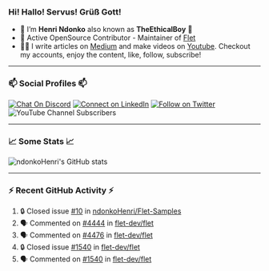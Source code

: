 ### Hi! Hallo! Servus! Grüß Gott!

- 🙂  I’m **Henri Ndonko** also known as **TheEthicalBoy** 👾
- 🚀  Active OpenSource Contributor - Maintainer of [Flet](https://github.com/flet-dev/flet) 
- 👨‍🏫  I write articles on [Medium](https://ndonkohenri.medium.com/) and make videos on [Youtube](https://youtube.com/@ndonkoHenri). Checkout my accounts, enjoy the content, like, follow, subscribe!

---

### 📫 Social Profiles 📫

[![Chat On Discord](https://img.shields.io/badge/--discord?label=Username=the_ethical_boy&logo=Discord&style=social)](https://github.com/ndonkoHenri) 
[![Connect on LinkedIn](https://img.shields.io/badge/--linkedin?label=LinkedIn&logo=LinkedIn&style=social)](https://www.linkedin.com/in/ndonkohenri) 
[![Follow on Twitter](https://img.shields.io/badge/--twitter?label=Twitter&logo=Twitter&style=social)](https://twitter.com/ndonkoHenri)
![YouTube Channel Subscribers](https://img.shields.io/youtube/channel/subscribers/UC2j9sVx0O7M8CebjMtyCuNQ?style=social&label=Youtube&link=https%3A%2F%2Fyoutube.com%2F%40ndonkoHenri)

---

### 📈 Some Stats 📈

<!-- <a href="https://github.com/ndonkoHenri">
<img src="https://github.com/ndonkoHenri/github-stats/blob/master/generated/overview.svg#gh-dark-mode-only" />
<img src="https://github.com/ndonkoHenri/github-stats/blob/master/generated/languages.svg#gh-dark-mode-only" />
<img src="https://github.com/ndonkoHenri/github-stats/blob/master/generated/overview.svg#gh-light-mode-only" />
<img src="https://github.com/ndonkoHenri/github-stats/blob/master/generated/languages.svg#gh-light-mode-only" />
</a> -->

<!-- ![ndonkoHenri's GitHub stats](https://github-readme-stats.vercel.app/api?username=ndonkoHenri&show_icons=true) -->

![ndonkoHenri's GitHub stats](https://github-readme-stats.vercel.app/api?username=ndonkoHenri&theme=tokyonight&show_icons=true&title_color=fff&text_color=fff)

<!-- [![Top Langs](https://github-readme-stats.vercel.app/api/top-langs/?username=ndonkoHenri)](https://github.com/ndonkoHenri/github-readme-stats) -->

---

### :zap: Recent GitHub Activity :zap:

<!--START_SECTION:activity-->
1. 🔒 Closed issue [#10](https://github.com/ndonkoHenri/Flet-Samples/issues/10) in [ndonkoHenri/Flet-Samples](https://github.com/ndonkoHenri/Flet-Samples)
2. 🗣 Commented on [#4444](https://github.com/flet-dev/flet/issues/4444#issuecomment-2518344847) in [flet-dev/flet](https://github.com/flet-dev/flet)
3. 🗣 Commented on [#4476](https://github.com/flet-dev/flet/issues/4476#issuecomment-2517792087) in [flet-dev/flet](https://github.com/flet-dev/flet)
4. 🔒 Closed issue [#1540](https://github.com/flet-dev/flet/issues/1540) in [flet-dev/flet](https://github.com/flet-dev/flet)
5. 🗣 Commented on [#1540](https://github.com/flet-dev/flet/issues/1540#issuecomment-2517377261) in [flet-dev/flet](https://github.com/flet-dev/flet)
<!--END_SECTION:activity-->
